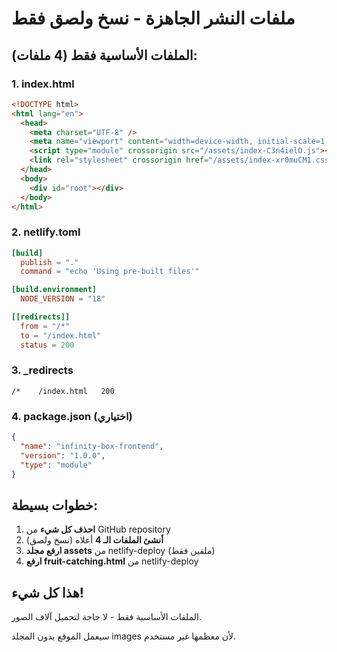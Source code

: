 # ملفات النشر الجاهزة - نسخ ولصق فقط

## الملفات الأساسية فقط (4 ملفات):

### 1. index.html
```html
<!DOCTYPE html>
<html lang="en">
  <head>
    <meta charset="UTF-8" />
    <meta name="viewport" content="width=device-width, initial-scale=1.0, maximum-scale=1" />
    <script type="module" crossorigin src="/assets/index-C3n4ielO.js"></script>
    <link rel="stylesheet" crossorigin href="/assets/index-xr0muCM1.css">
  </head>
  <body>
    <div id="root"></div>
  </body>
</html>
```

### 2. netlify.toml
```toml
[build]
  publish = "."
  command = "echo 'Using pre-built files'"

[build.environment]
  NODE_VERSION = "18"

[[redirects]]
  from = "/*"
  to = "/index.html"
  status = 200
```

### 3. _redirects
```
/*    /index.html   200
```

### 4. package.json (اختياري)
```json
{
  "name": "infinity-box-frontend",
  "version": "1.0.0",
  "type": "module"
}
```

## خطوات بسيطة:

1. **احذف كل شيء** من GitHub repository
2. **أنشئ الملفات الـ 4** أعلاه (نسخ ولصق)
3. **ارفع مجلد assets** من netlify-deploy (ملفين فقط)
4. **ارفع fruit-catching.html** من netlify-deploy

## هذا كل شيء!

الملفات الأساسية فقط - لا حاجة لتحميل آلاف الصور.

سيعمل الموقع بدون المجلد images لأن معظمها غير مستخدم.